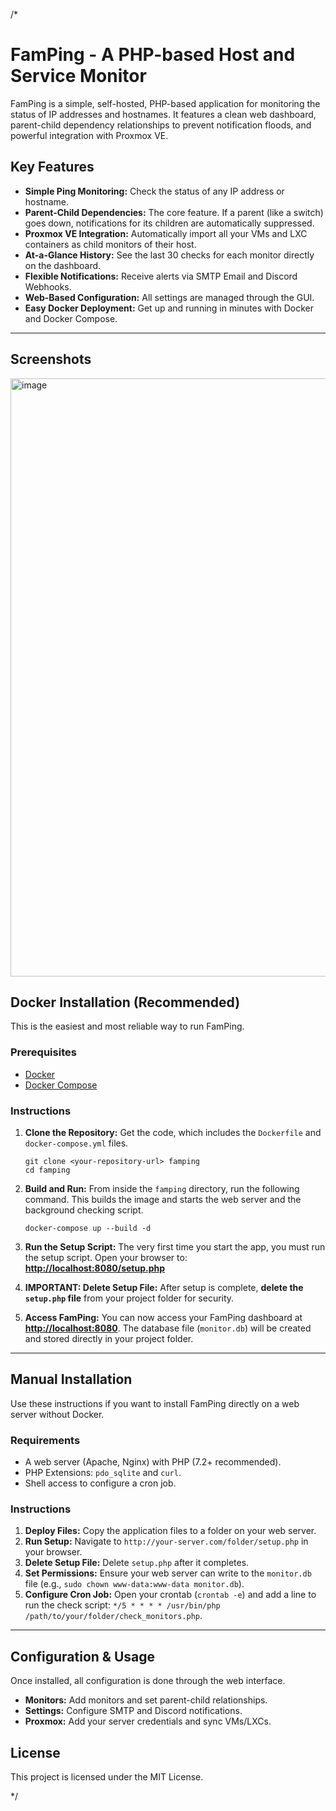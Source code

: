 /*

# FamPing - A PHP-based Host and Service Monitor

FamPing is a simple, self-hosted, PHP-based application for monitoring the status of IP addresses and hostnames. It features a clean web dashboard, parent-child dependency relationships to prevent notification floods, and powerful integration with Proxmox VE.

## Key Features

* **Simple Ping Monitoring:** Check the status of any IP address or hostname.
* **Parent-Child Dependencies:** The core feature. If a parent (like a switch) goes down, notifications for its children are automatically suppressed.
* **Proxmox VE Integration:** Automatically import all your VMs and LXC containers as child monitors of their host.
* **At-a-Glance History:** See the last 30 checks for each monitor directly on the dashboard.
* **Flexible Notifications:** Receive alerts via SMTP Email and Discord Webhooks.
* **Web-Based Configuration:** All settings are managed through the GUI.
* **Easy Docker Deployment:** Get up and running in minutes with Docker and Docker Compose.

---

## Screenshots

<img width="1960" height="957" alt="image" src="https://github.com/user-attachments/assets/ee341ff7-229c-4278-875f-35be34846a5e" />

## Docker Installation (Recommended)

This is the easiest and most reliable way to run FamPing.

### Prerequisites

* [Docker](https://www.docker.com/get-started)
* [Docker Compose](https://docs.docker.com/compose/install/)

### Instructions

1.  **Clone the Repository:**
    Get the code, which includes the `Dockerfile` and `docker-compose.yml` files.
    ```
    git clone <your-repository-url> famping
    cd famping
    ```

2.  **Build and Run:**
    From inside the `famping` directory, run the following command. This builds the image and starts the web server and the background checking script.
    ```
    docker-compose up --build -d
    ```

3.  **Run the Setup Script:**
    The very first time you start the app, you must run the setup script. Open your browser to:
    **[http://localhost:8080/setup.php](http://localhost:8080/setup.php)**

4.  **IMPORTANT: Delete Setup File:**
    After setup is complete, **delete the `setup.php` file** from your project folder for security.

5.  **Access FamPing:**
    You can now access your FamPing dashboard at **[http://localhost:8080](http://localhost:8080)**. The database file (`monitor.db`) will be created and stored directly in your project folder.

---

## Manual Installation

Use these instructions if you want to install FamPing directly on a web server without Docker.

### Requirements

* A web server (Apache, Nginx) with PHP (7.2+ recommended).
* PHP Extensions: `pdo_sqlite` and `curl`.
* Shell access to configure a cron job.

### Instructions

1.  **Deploy Files:** Copy the application files to a folder on your web server.
2.  **Run Setup:** Navigate to `http://your-server.com/folder/setup.php` in your browser.
3.  **Delete Setup File:** Delete `setup.php` after it completes.
4.  **Set Permissions:** Ensure your web server can write to the `monitor.db` file (e.g., `sudo chown www-data:www-data monitor.db`).
5.  **Configure Cron Job:** Open your crontab (`crontab -e`) and add a line to run the check script: `*/5 * * * * /usr/bin/php /path/to/your/folder/check_monitors.php`.

---

## Configuration & Usage

Once installed, all configuration is done through the web interface.

* **Monitors:** Add monitors and set parent-child relationships.
* **Settings:** Configure SMTP and Discord notifications.
* **Proxmox:** Add your server credentials and sync VMs/LXCs.

## License

This project is licensed under the MIT License.

*/
